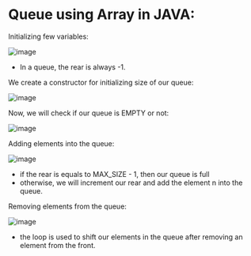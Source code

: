 # Queue using Array in JAVA:

Initializing few variables:

![image](https://github.com/smolsuryansh/DS_in_Java/assets/144353958/b675c9da-2ed2-4038-80f5-e28dbc7a6df4)

- In a queue, the rear is always -1.


We create a constructor for initializing size of our queue:

![image](https://github.com/smolsuryansh/DS_in_Java/assets/144353958/79342a8e-739d-4bef-b9b6-62fb8dfbf4c9)


Now, we will check if our queue is EMPTY or not:

![image](https://github.com/smolsuryansh/DS_in_Java/assets/144353958/6c159ee0-5740-4f81-ba46-09a165c6f1ac)

Adding elements into the queue:

![image](https://github.com/smolsuryansh/DS_in_Java/assets/144353958/f40e5772-9ecf-4a88-af82-b3963b855e43)

- if the rear is equals to MAX_SIZE - 1, then our queue is full
- otherwise, we will increment our rear and add the element n into the queue.

Removing elements from the queue:

![image](https://github.com/smolsuryansh/DS_in_Java/assets/144353958/25e75009-7b11-487d-8909-040b93f308d9)

- the loop is used to shift our elements in the queue after removing an element from the front.
